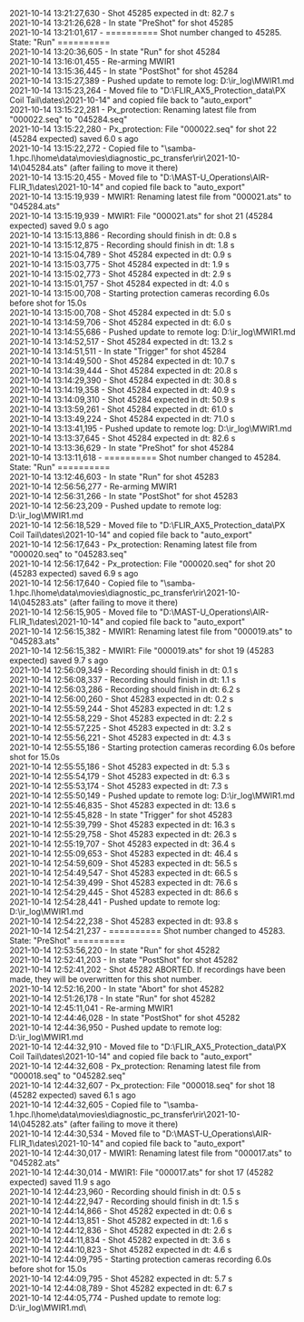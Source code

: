2021-10-14 13:21:27,630 - Shot 45285 expected in dt: 82.7 s\
2021-10-14 13:21:26,628 - In state "PreShot" for shot 45285\
2021-10-14 13:21:01,617 - ========== Shot number changed to 45285. State: "Run" ==========\
2021-10-14 13:20:36,605 - In state "Run" for shot 45284\
2021-10-14 13:16:01,455 - Re-arming MWIR1\
2021-10-14 13:15:36,445 - In state "PostShot" for shot 45284\
2021-10-14 13:15:27,389 - Pushed update to remote log: D:\ir_log\MWIR1.md\
2021-10-14 13:15:23,264 - Moved file to "D:\FLIR_AX5_Protection_data\PX Coil Tail\dates\2021-10-14" and copied file back to "auto_export"\
2021-10-14 13:15:22,281 - Px_protection: Renaming latest file from "000022.seq" to "045284.seq"\
2021-10-14 13:15:22,280 - Px_protection: File "000022.seq" for shot 22 (45284 expected) saved 6.0 s ago\
2021-10-14 13:15:22,272 - Copied file to "\\samba-1.hpc.l\home\data\movies\diagnostic_pc_transfer\rir\2021-10-14\045284.ats" (after failing to move it there)\
2021-10-14 13:15:20,455 - Moved file to "D:\MAST-U_Operations\AIR-FLIR_1\dates\2021-10-14" and copied file back to "auto_export"\
2021-10-14 13:15:19,939 - MWIR1: Renaming latest file from "000021.ats" to "045284.ats"\
2021-10-14 13:15:19,939 - MWIR1: File "000021.ats" for shot 21 (45284 expected) saved 9.0 s ago\
2021-10-14 13:15:13,886 - Recording should finish in dt: 0.8 s\
2021-10-14 13:15:12,875 - Recording should finish in dt: 1.8 s\
2021-10-14 13:15:04,789 - Shot 45284 expected in dt: 0.9 s\
2021-10-14 13:15:03,775 - Shot 45284 expected in dt: 1.9 s\
2021-10-14 13:15:02,773 - Shot 45284 expected in dt: 2.9 s\
2021-10-14 13:15:01,757 - Shot 45284 expected in dt: 4.0 s\
2021-10-14 13:15:00,708 - Starting protection cameras recording 6.0s before shot for 15.0s\
2021-10-14 13:15:00,708 - Shot 45284 expected in dt: 5.0 s\
2021-10-14 13:14:59,706 - Shot 45284 expected in dt: 6.0 s\
2021-10-14 13:14:55,686 - Pushed update to remote log: D:\ir_log\MWIR1.md\
2021-10-14 13:14:52,517 - Shot 45284 expected in dt: 13.2 s\
2021-10-14 13:14:51,511 - In state "Trigger" for shot 45284\
2021-10-14 13:14:49,500 - Shot 45284 expected in dt: 10.7 s\
2021-10-14 13:14:39,444 - Shot 45284 expected in dt: 20.8 s\
2021-10-14 13:14:29,390 - Shot 45284 expected in dt: 30.8 s\
2021-10-14 13:14:19,358 - Shot 45284 expected in dt: 40.9 s\
2021-10-14 13:14:09,310 - Shot 45284 expected in dt: 50.9 s\
2021-10-14 13:13:59,261 - Shot 45284 expected in dt: 61.0 s\
2021-10-14 13:13:49,224 - Shot 45284 expected in dt: 71.0 s\
2021-10-14 13:13:41,195 - Pushed update to remote log: D:\ir_log\MWIR1.md\
2021-10-14 13:13:37,645 - Shot 45284 expected in dt: 82.6 s\
2021-10-14 13:13:36,629 - In state "PreShot" for shot 45284\
2021-10-14 13:13:11,618 - ========== Shot number changed to 45284. State: "Run" ==========\
2021-10-14 13:12:46,603 - In state "Run" for shot 45283\
2021-10-14 12:56:56,277 - Re-arming MWIR1\
2021-10-14 12:56:31,266 - In state "PostShot" for shot 45283\
2021-10-14 12:56:23,209 - Pushed update to remote log: D:\ir_log\MWIR1.md\
2021-10-14 12:56:18,529 - Moved file to "D:\FLIR_AX5_Protection_data\PX Coil Tail\dates\2021-10-14" and copied file back to "auto_export"\
2021-10-14 12:56:17,643 - Px_protection: Renaming latest file from "000020.seq" to "045283.seq"\
2021-10-14 12:56:17,642 - Px_protection: File "000020.seq" for shot 20 (45283 expected) saved 6.9 s ago\
2021-10-14 12:56:17,640 - Copied file to "\\samba-1.hpc.l\home\data\movies\diagnostic_pc_transfer\rir\2021-10-14\045283.ats" (after failing to move it there)\
2021-10-14 12:56:15,905 - Moved file to "D:\MAST-U_Operations\AIR-FLIR_1\dates\2021-10-14" and copied file back to "auto_export"\
2021-10-14 12:56:15,382 - MWIR1: Renaming latest file from "000019.ats" to "045283.ats"\
2021-10-14 12:56:15,382 - MWIR1: File "000019.ats" for shot 19 (45283 expected) saved 9.7 s ago\
2021-10-14 12:56:09,349 - Recording should finish in dt: 0.1 s\
2021-10-14 12:56:08,337 - Recording should finish in dt: 1.1 s\
2021-10-14 12:56:03,286 - Recording should finish in dt: 6.2 s\
2021-10-14 12:56:00,260 - Shot 45283 expected in dt: 0.2 s\
2021-10-14 12:55:59,244 - Shot 45283 expected in dt: 1.2 s\
2021-10-14 12:55:58,229 - Shot 45283 expected in dt: 2.2 s\
2021-10-14 12:55:57,225 - Shot 45283 expected in dt: 3.2 s\
2021-10-14 12:55:56,221 - Shot 45283 expected in dt: 4.3 s\
2021-10-14 12:55:55,186 - Starting protection cameras recording 6.0s before shot for 15.0s\
2021-10-14 12:55:55,186 - Shot 45283 expected in dt: 5.3 s\
2021-10-14 12:55:54,179 - Shot 45283 expected in dt: 6.3 s\
2021-10-14 12:55:53,174 - Shot 45283 expected in dt: 7.3 s\
2021-10-14 12:55:50,149 - Pushed update to remote log: D:\ir_log\MWIR1.md\
2021-10-14 12:55:46,835 - Shot 45283 expected in dt: 13.6 s\
2021-10-14 12:55:45,828 - In state "Trigger" for shot 45283\
2021-10-14 12:55:39,799 - Shot 45283 expected in dt: 16.3 s\
2021-10-14 12:55:29,758 - Shot 45283 expected in dt: 26.3 s\
2021-10-14 12:55:19,707 - Shot 45283 expected in dt: 36.4 s\
2021-10-14 12:55:09,653 - Shot 45283 expected in dt: 46.4 s\
2021-10-14 12:54:59,609 - Shot 45283 expected in dt: 56.5 s\
2021-10-14 12:54:49,547 - Shot 45283 expected in dt: 66.5 s\
2021-10-14 12:54:39,499 - Shot 45283 expected in dt: 76.6 s\
2021-10-14 12:54:29,445 - Shot 45283 expected in dt: 86.6 s\
2021-10-14 12:54:28,441 - Pushed update to remote log: D:\ir_log\MWIR1.md\
2021-10-14 12:54:22,238 - Shot 45283 expected in dt: 93.8 s\
2021-10-14 12:54:21,237 - ========== Shot number changed to 45283. State: "PreShot" ==========\
2021-10-14 12:53:56,220 - In state "Run" for shot 45282\
2021-10-14 12:52:41,203 - In state "PostShot" for shot 45282\
2021-10-14 12:52:41,202 - Shot 45282 ABORTED. If recordings have been made, they will be overwritten for this shot number.\
2021-10-14 12:52:16,200 - In state "Abort" for shot 45282\
2021-10-14 12:51:26,178 - In state "Run" for shot 45282\
2021-10-14 12:45:11,041 - Re-arming MWIR1\
2021-10-14 12:44:46,028 - In state "PostShot" for shot 45282\
2021-10-14 12:44:36,950 - Pushed update to remote log: D:\ir_log\MWIR1.md\
2021-10-14 12:44:32,910 - Moved file to "D:\FLIR_AX5_Protection_data\PX Coil Tail\dates\2021-10-14" and copied file back to "auto_export"\
2021-10-14 12:44:32,608 - Px_protection: Renaming latest file from "000018.seq" to "045282.seq"\
2021-10-14 12:44:32,607 - Px_protection: File "000018.seq" for shot 18 (45282 expected) saved 6.1 s ago\
2021-10-14 12:44:32,605 - Copied file to "\\samba-1.hpc.l\home\data\movies\diagnostic_pc_transfer\rir\2021-10-14\045282.ats" (after failing to move it there)\
2021-10-14 12:44:30,534 - Moved file to "D:\MAST-U_Operations\AIR-FLIR_1\dates\2021-10-14" and copied file back to "auto_export"\
2021-10-14 12:44:30,017 - MWIR1: Renaming latest file from "000017.ats" to "045282.ats"\
2021-10-14 12:44:30,014 - MWIR1: File "000017.ats" for shot 17 (45282 expected) saved 11.9 s ago\
2021-10-14 12:44:23,960 - Recording should finish in dt: 0.5 s\
2021-10-14 12:44:22,947 - Recording should finish in dt: 1.5 s\
2021-10-14 12:44:14,866 - Shot 45282 expected in dt: 0.6 s\
2021-10-14 12:44:13,851 - Shot 45282 expected in dt: 1.6 s\
2021-10-14 12:44:12,836 - Shot 45282 expected in dt: 2.6 s\
2021-10-14 12:44:11,834 - Shot 45282 expected in dt: 3.6 s\
2021-10-14 12:44:10,823 - Shot 45282 expected in dt: 4.6 s\
2021-10-14 12:44:09,795 - Starting protection cameras recording 6.0s before shot for 15.0s\
2021-10-14 12:44:09,795 - Shot 45282 expected in dt: 5.7 s\
2021-10-14 12:44:08,789 - Shot 45282 expected in dt: 6.7 s\
2021-10-14 12:44:05,774 - Pushed update to remote log: D:\ir_log\MWIR1.md\
